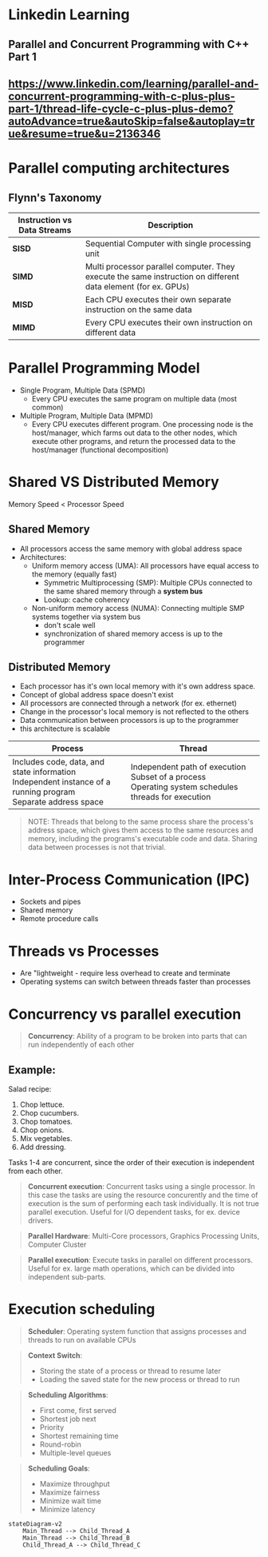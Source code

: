 # Linkedin Learning
## Parallel and Concurrent Programming with C++ Part 1
## https://www.linkedin.com/learning/parallel-and-concurrent-programming-with-c-plus-plus-part-1/thread-life-cycle-c-plus-plus-demo?autoAdvance=true&autoSkip=false&autoplay=true&resume=true&u=2136346

# Parallel computing architectures
## Flynn's Taxonomy

| Instruction vs Data Streams | Description               | 
| --------------------------- | ------------------------- |
|  **SISD**                   | Sequential Computer with single processing unit |
|  **SIMD**                   | Multi processor parallel computer. They execute the same instruction on different data element (for ex. GPUs)|
|  **MISD**                   | Each CPU executes their own separate instruction on the same data |
|  **MIMD**                   | Every CPU executes their own instruction on different data |

# Parallel Programming Model
- Single Program, Multiple Data (SPMD)
    - Every CPU executes the same program on multiple data (most common)
- Multiple Program, Multiple Data (MPMD)
    - Every CPU executes different program. One processing node is the host/manager, which farms out data to the other nodes, which execute other programs, and return the processed data to the host/manager (functional decomposition)

# Shared VS Distributed Memory

Memory Speed < Processor Speed

## Shared Memory
- All processors access the same memory with global address space
- Architectures:
    - Uniform memory access (UMA): All processors have equal access to the memory (equally fast)
        - Symmetric Multiprocessing (SMP): Multiple CPUs connected to the same shared memory through a **system bus**
        - Lookup: cache coherency
    - Non-uniform memory access (NUMA): Connecting multiple SMP systems together via system bus
        - don't scale well
        - synchronization of shared memory access is up to the programmer

## Distributed Memory
- Each processor has it's own local memory with it's own address space.
- Concept of global address space doesn't exist
- All processors are connected through a network (for ex. ethernet)
- Change in the processor's local memory is not reflected to the others
- Data communication between processors is up to the programmer
- this architecture is scalable

| Process | Thread |
| ------- | ------ |
| Includes code, data, and state information<br> Independent instance of a running program<br> Separate address space | Independent path of execution<br> Subset of a process<br> Operating system schedules threads for execution |


> NOTE: Threads that belong to the same process share the process's address space, which gives them access to the same resources and memory, including the programs's executable code and data. Sharing data between processes is not that trivial.

# Inter-Process Communication (IPC)
- Sockets and pipes
- Shared memory
- Remote procedure calls

# Threads vs Processes
- Are "lightweight - require less overhead to create and terminate
- Operating systems can switch between threads faster than processes

# Concurrency vs parallel execution

> **Concurrency**: Ability of a program to be broken into  parts that
can run independently of each other

## Example:
Salad recipe:
1. Chop lettuce.
2. Chop cucumbers.
3. Chop tomatoes.
4. Chop onions.
5. Mix vegetables.
6. Add dressing.

Tasks 1-4 are concurrent, since the order of their execution is independent from each other.

> **Concurrent execution**: Concurrent tasks using a single processor. 
In this case the tasks are using the resource concurently and 
the time of execution is the sum of performing each task individually. 
It is not true parallel execution. Useful for I/O dependent tasks, for ex. device drivers.

> **Parallel Hardware**: Multi-Core processors, Graphics Processing Units, Computer Cluster

> **Parallel execution**: Execute tasks in parallel on different processors. Useful for ex. large math
operations, which can be divided into independent sub-parts.

# Execution scheduling
> **Scheduler**: Operating system function that assigns processes
and threads to run on available CPUs

> **Context Switch**:
> - Storing the state of a process or thread to resume later
> - Loading the saved state for the new process or thread to run

> **Scheduling Algorithms**:
> - First come, first  served
> - Shortest job next
> - Priority
> - Shortest remaining time
> - Round-robin
> - Multiple-level queues

> **Scheduling Goals**:
> - Maximize throughput
> - Maximize fairness
> - Minimize wait time
> - Minimize latency

```mermaid
stateDiagram-v2
    Main_Thread --> Child_Thread_A
    Main_Thread --> Child_Thread_B
    Child_Thread_A --> Child_Thread_C
```